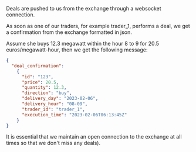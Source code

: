 Deals are pushed to us from the exchange through a websocket connection.

As soon as one of our traders, for example trader_1, performs a deal, we get a confirmation from the exchange formatted 
in json. 

Assume she buys 12.3 megawatt within the hour 8 to 9 for 20.5 euros/megawatt-hour, then we get the following message:
````json
{
  "deal_confirmation": 
    {
      "id": "123",
      "price": 20.5,
      "quantity": 12.3,
      "direction": "buy",
      "delivery_day": "2023-02-06",
      "delivery_hour": "08-09",
      "trader_id": "trader_1",
      "execution_time": "2023-02-06T06:13:45Z"
    }
}
````

It is essential that we maintain an open connection to the exchange at all times so that we don't miss any deals).